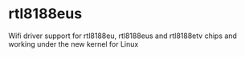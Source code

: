 # rtl8188eus
Wifi driver support for rtl8188eu, rtl8188eus and rtl8188etv chips and working under the new kernel for Linux
